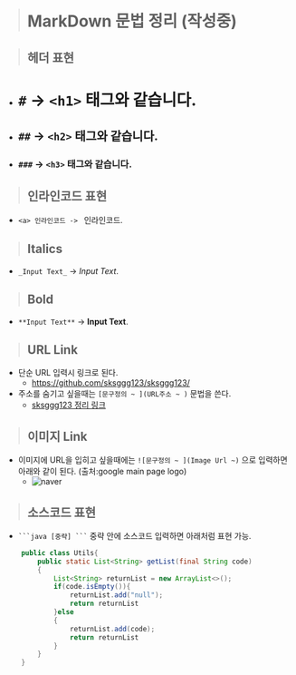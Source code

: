 ># MarkDown 문법 정리 (작성중)

>## 헤더 표현
* # `#` -> `<h1>` 태그와 같습니다.
* ## `##` -> `<h2>` 태그와 같습니다.
* ### `###` -> `<h3>` 태그와 같습니다.

>## 인라인코드 표현
* `<a> 인라인코드 -> ` <a>인라인코드.

>## Italics
* `_Input Text_` -> _Input Text_.

>## Bold
* `**Input Text**` -> **Input Text**.

>## URL Link
* 단순 URL 입력시 링크로 된다.
    * https://github.com/sksggg123/sksggg123/
* 주소를 숨기고 싶을때는 `[문구정의 ~ ](URL주소 ~ )` 문법을 쓴다.
    * [sksggg123 정리 링크](https://github.com/sksggg123/sksggg123/)

>## 이미지 Link
* 이미지에 URL을 입히고 싶을때에는 `![문구정의 ~ ](Image Url ~)` 으로 입력하면 아래와 같이 된다. (출처:google main page logo)
    *   ![naver](https://www.google.com/images/branding/googlelogo/2x/googlelogo_color_120x44dp.png)


>## 소스코드 표현
*  ` ```java [중략] ``` `  중략 안에 소스코드 입력하면 아래처럼 표현 가능.

```java
    public class Utils{
        public static List<String> getList(final String code)
        {
            List<String> returnList = new ArrayList<>();
            if(code.isEmpty()){
                returnList.add("null");
                return returnList
            }else
            {
                returnList.add(code);
                return returnList
            }
        }
    }
```
